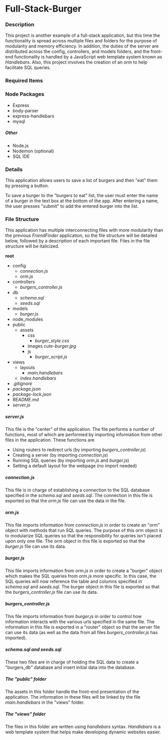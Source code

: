 # Full-Stack-Burger

### Description

This project is another example of a full-stack application, but this time the functionality is spread across multiple files and folders for the purpose of modularity and memory efficiency. In addition, the duties of the server are distributed across the config, controllers, and models folders, and the front-end functionality is handled by a JavaScript web template system known as _Handlebars_. Also, this project involves the creation of an _orm_ to help facilitate SQL queries.

### Required Items

### Node Packages
* Express
* body-parser
* express-handlebars
* mysql

##### Other
* Node.js
* Nodemon (optional)
* SQL IDE

### Details

This application allows users to save a list of burgers and then "eat" them by pressing a button.

To save a burger to the "burgers to eat" list, the user must enter the name of a burger in the text box at the bottom of the app. After entering a name, the user presses "submit" to add the entered burger into the list.

### File Structure

This application has multiple interconnecting files with more modularity than the previous _FriendFinder_ application, so the file structure will be detailed below, followed by a description of each important file. Files in the file structure will be italicized.

__root__

* config
    * _connection.js_
    * _orm.js_
* controllers
    * *burgers_controller.js*
* db
    * _schema.sql_
    * _seeds.sql_
* models
    * _burger.js_
* node_modules
* public
    * assets
        * css
            * *burger_style.css*
        * images
            _cute-burger.jpg_
        * js
            * *burger_script.js*
* views
    * layouts
        * _main.handlebars_
    * _index.handlebars_
* _.gitignore_
* _package.json_
* _package-lock.json_
* _README.md_
* _server.js_

##### server.js

This file is the "center" of the application. The file performs a number of functions, most of which are performed by importing information from other files in the application. These functions are

* Using routers to redirect urls (by importing *burgers_controller.js*)
* Creating a server (by importing _connection.js_)
* Running SQL queries (by importing _orm.js_ and _burger.js_)
* Setting a default layout for the webpage (no import needed)

##### connection.js

This file is in charge of establishing a connection to the SQL database specified in the _schema.sql_ and _seeds.sql_. The connection in this file is exported so that the _orm.js_ file can use the data in the file.

##### orm.js 

This file imports information from _connection.js_ in order to create an "orm" object with methods that run SQL queries. The purpose of this orm object is to modularize SQL queries so that the responsibility for queries isn't placed upon only one file. The orm object in this file is exported so that the _burger.js_ file can use its data.

##### burger.js

This file imports information from _orm.js_ in order to create a "burger" object which makes the SQL queries from _orm.js_ more specific. In this case, the SQL queries will now reference the table and columns specified in _schema.sql_ and _seeds.sql_. The burger object in this file is exported so that the *burgers_controller.js* file can use its data.

##### burgers_controller.js

This file imports information from _burger.js_ in order to control how information interacts with the various urls specified in the same file. The information in this file is exported in a "router" object so that the server file can use its data (as well as the data from all files *burgers_controller.js* has imported).

##### schema.sql and seeds.sql

These two files are in charge of holding the SQL data to create a "burgers_db" database and insert initial data into the database.

##### The "public" folder

The assets in this folder handle the front-end presentation of the application. The information in these files will be linked by the file _main.handlebars_ in the "views" folder.

##### The "views" folder

The files in this folder are written using _handlebars_ syntax. _Handlebars_ is a web template system that helps make developing dynamic websites easier. 